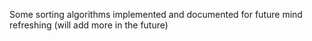Some sorting algorithms implemented and documented for future mind refreshing
(will add more in the future)